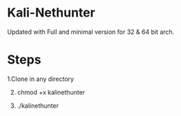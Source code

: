 # Kali-Nethunter
Updated with Full and minimal version for 32 &amp; 64 bit arch.

# Steps

1.Clone in any directory

2. chmod +x kalinethunter

3. ./kalinethunter
